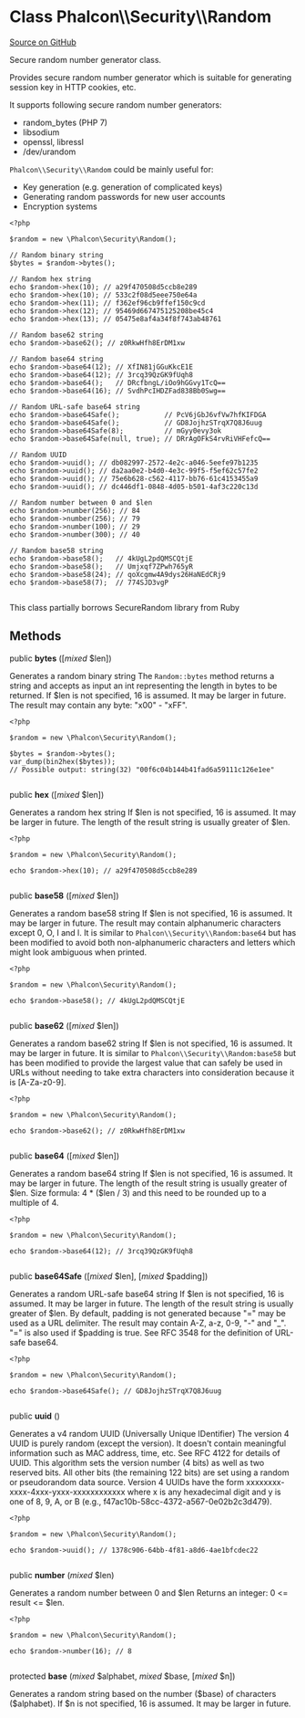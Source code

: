 <h1>Class <strong>Phalcon\\Security\\Random</strong></h1>

<p><a href="https://github.com/phalcon/cphalcon/blob/master/phalcon/security/random.zep" class="btn btn-default btn-sm" mark="crwd-mark">Source on GitHub</a></p>

<p>Secure random number generator class.</p>

<p>Provides secure random number generator which is suitable for generating
session key in HTTP cookies, etc.</p>

<p>It supports following secure random number generators:</p>

<ul>
<li>random_bytes (PHP 7)</li>
<li>libsodium</li>
<li>openssl, libressl</li>
<li>/dev/urandom</li>
</ul>

<p><code>Phalcon\\Security\\Random</code> could be mainly useful for:</p>

<ul>
<li>Key generation (e.g. generation of complicated keys)</li>
<li>Generating random passwords for new user accounts</li>
<li>Encryption systems</li>
</ul>

<pre><code class="php">&lt;?php

$random = new \Phalcon\Security\Random();

// Random binary string
$bytes = $random-&gt;bytes();

// Random hex string
echo $random-&gt;hex(10); // a29f470508d5ccb8e289
echo $random-&gt;hex(10); // 533c2f08d5eee750e64a
echo $random-&gt;hex(11); // f362ef96cb9ffef150c9cd
echo $random-&gt;hex(12); // 95469d667475125208be45c4
echo $random-&gt;hex(13); // 05475e8af4a34f8f743ab48761

// Random base62 string
echo $random-&gt;base62(); // z0RkwHfh8ErDM1xw

// Random base64 string
echo $random-&gt;base64(12); // XfIN81jGGuKkcE1E
echo $random-&gt;base64(12); // 3rcq39QzGK9fUqh8
echo $random-&gt;base64();   // DRcfbngL/iOo9hGGvy1TcQ==
echo $random-&gt;base64(16); // SvdhPcIHDZFad838Bb0Swg==

// Random URL-safe base64 string
echo $random-&gt;base64Safe();           // PcV6jGbJ6vfVw7hfKIFDGA
echo $random-&gt;base64Safe();           // GD8JojhzSTrqX7Q8J6uug
echo $random-&gt;base64Safe(8);          // mGyy0evy3ok
echo $random-&gt;base64Safe(null, true); // DRrAgOFkS4rvRiVHFefcQ==

// Random UUID
echo $random-&gt;uuid(); // db082997-2572-4e2c-a046-5eefe97b1235
echo $random-&gt;uuid(); // da2aa0e2-b4d0-4e3c-99f5-f5ef62c57fe2
echo $random-&gt;uuid(); // 75e6b628-c562-4117-bb76-61c4153455a9
echo $random-&gt;uuid(); // dc446df1-0848-4d05-b501-4af3c220c13d

// Random number between 0 and $len
echo $random-&gt;number(256); // 84
echo $random-&gt;number(256); // 79
echo $random-&gt;number(100); // 29
echo $random-&gt;number(300); // 40

// Random base58 string
echo $random-&gt;base58();   // 4kUgL2pdQMSCQtjE
echo $random-&gt;base58();   // Umjxqf7ZPwh765yR
echo $random-&gt;base58(24); // qoXcgmw4A9dys26HaNEdCRj9
echo $random-&gt;base58(7);  // 774SJD3vgP

</code></pre>

<p>This class partially borrows SecureRandom library from Ruby</p>

<h2>Methods</h2>

<p>public  <strong>bytes</strong> ([<em>mixed</em> $len])</p>

<p>Generates a random binary string
The <code>Random::bytes</code> method returns a string and accepts as input an int
representing the length in bytes to be returned.
If $len is not specified, 16 is assumed. It may be larger in future.
The result may contain any byte: "x00" - "xFF".</p>

<pre><code class="php">&lt;?php

$random = new \Phalcon\Security\Random();

$bytes = $random-&gt;bytes();
var_dump(bin2hex($bytes));
// Possible output: string(32) "00f6c04b144b41fad6a59111c126e1ee"

</code></pre>

<p>public  <strong>hex</strong> ([<em>mixed</em> $len])</p>

<p>Generates a random hex string
If $len is not specified, 16 is assumed. It may be larger in future.
The length of the result string is usually greater of $len.</p>

<pre><code class="php">&lt;?php

$random = new \Phalcon\Security\Random();

echo $random-&gt;hex(10); // a29f470508d5ccb8e289

</code></pre>

<p>public  <strong>base58</strong> ([<em>mixed</em> $len])</p>

<p>Generates a random base58 string
If $len is not specified, 16 is assumed. It may be larger in future.
The result may contain alphanumeric characters except 0, O, I and l.
It is similar to <code>Phalcon\\Security\\Random:base64</code> but has been modified to avoid both non-alphanumeric
characters and letters which might look ambiguous when printed.</p>

<pre><code class="php">&lt;?php

$random = new \Phalcon\Security\Random();

echo $random-&gt;base58(); // 4kUgL2pdQMSCQtjE

</code></pre>

<p>public  <strong>base62</strong> ([<em>mixed</em> $len])</p>

<p>Generates a random base62 string
If $len is not specified, 16 is assumed. It may be larger in future.
It is similar to <code>Phalcon\\Security\\Random:base58</code> but has been modified to provide the largest value that can
safely be used in URLs without needing to take extra characters into consideration because it is [A-Za-z0-9].</p>

<pre><code class="php">&lt;?php

$random = new \Phalcon\Security\Random();

echo $random-&gt;base62(); // z0RkwHfh8ErDM1xw

</code></pre>

<p>public  <strong>base64</strong> ([<em>mixed</em> $len])</p>

<p>Generates a random base64 string
If $len is not specified, 16 is assumed. It may be larger in future.
The length of the result string is usually greater of $len.
Size formula: 4 * ($len / 3) and this need to be rounded up to a multiple of 4.</p>

<pre><code class="php">&lt;?php

$random = new \Phalcon\Security\Random();

echo $random-&gt;base64(12); // 3rcq39QzGK9fUqh8

</code></pre>

<p>public  <strong>base64Safe</strong> ([<em>mixed</em> $len], [<em>mixed</em> $padding])</p>

<p>Generates a random URL-safe base64 string
If $len is not specified, 16 is assumed. It may be larger in future.
The length of the result string is usually greater of $len.
By default, padding is not generated because "=" may be used as a URL delimiter.
The result may contain A-Z, a-z, 0-9, "-" and "_". "=" is also used if $padding is true.
See RFC 3548 for the definition of URL-safe base64.</p>

<pre><code class="php">&lt;?php

$random = new \Phalcon\Security\Random();

echo $random-&gt;base64Safe(); // GD8JojhzSTrqX7Q8J6uug

</code></pre>

<p>public  <strong>uuid</strong> ()</p>

<p>Generates a v4 random UUID (Universally Unique IDentifier)
The version 4 UUID is purely random (except the version). It doesn't contain meaningful
information such as MAC address, time, etc. See RFC 4122 for details of UUID.
This algorithm sets the version number (4 bits) as well as two reserved bits.
All other bits (the remaining 122 bits) are set using a random or pseudorandom data source.
Version 4 UUIDs have the form xxxxxxxx-xxxx-4xxx-yxxx-xxxxxxxxxxxx where x is any hexadecimal
digit and y is one of 8, 9, A, or B (e.g., f47ac10b-58cc-4372-a567-0e02b2c3d479).</p>

<pre><code class="php">&lt;?php

$random = new \Phalcon\Security\Random();

echo $random-&gt;uuid(); // 1378c906-64bb-4f81-a8d6-4ae1bfcdec22

</code></pre>

<p>public  <strong>number</strong> (<em>mixed</em> $len)</p>

<p>Generates a random number between 0 and $len
Returns an integer: 0 <= result <= $len.</p>

<pre><code class="php">&lt;?php

$random = new \Phalcon\Security\Random();

echo $random-&gt;number(16); // 8

</code></pre>

<p>protected  <strong>base</strong> (<em>mixed</em> $alphabet, <em>mixed</em> $base, [<em>mixed</em> $n])</p>

<p>Generates a random string based on the number ($base) of characters ($alphabet).
If $n is not specified, 16 is assumed. It may be larger in future.</p>
